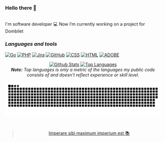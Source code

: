 ### Hello there 👋
<br>
I'm software developer 💻 Now I’m currently working on a project for Dombilet

### ___Languages and tools___

[![Go](https://img.shields.io/badge/GoLang-141321?style=plastic&logo=GO)](https://go.dev/)
[![PHP](https://img.shields.io/badge/PHP-141321?style=plastic&logo=PHP)](https://www.php.net/)
[![Jira](https://img.shields.io/badge/Jira-141321?style=plastic&logo=jira&logoColor=#0052CC)](https://www.atlassian.com/ru/software/jira)
[![GitHub](https://img.shields.io/badge/GitHub-141321?style=plastic&logo=github)](https://github.com/Ch1psCh1ps)
[![CSS](https://img.shields.io/badge/CSS-141321?style=plastic&logo=CSS3&logoColor=#1572B6)](https://github.com/Ch1psCh1ps)
[![HTML](https://img.shields.io/badge/HTML-141321?style=plastic&logo=html5&logoColor=#E34F26)](https://github.com/Ch1psCh1ps)
[![ADOBE](https://img.shields.io/badge/Photoshop-141321?style=plastic&logo=AdobePhotoshop&logoColor=#31A8FF)](https://www.adobe.com/products/photoshop.html)

<div>

  <div align="center">
    <a href="#"><img alt="Github Stats" src="https://github-readme-stats.vercel.app/api?username=Ch1psCh1ps&hide=contribs,issues&show_icons=true&theme=radical&include_all_commits=true&count_private=true&theme=react&hide_border=true&bg_color=141321&title_color=cc3370&icon_color=f3d447" height="140"/></a>
    <a href="#"><img alt="Top Languages" src="https://github-readme-stats.vercel.app/api/top-langs/?username=Ch1psCh1ps&layout=compact&langs_count=10&theme=react&hide_border=true&bg_color=141321&title_color=cc3370&icon_color=f3d447" height="140"/></a>
    <br>
    <i><b>Note:</b> Top languages is only a metric of the languages my public code consists of and doesn't reflect experience or skill level.</i>
  </div>

</div>

<p align="center">
<a href="" target="_blank"> <img src="https://raw.githubusercontent.com/ch1psch1ps/ch1psch1ps/output/github-contribution-grid-snake-dark.svg#gh-dark-mode-only" alt="firebase"/> </a> 
  
  </p>

<br>

<div align="center">

>[Imperare sibi maximum imperium est 📚](https://en.wikipedia.org/wiki/Seneca_the_Younger )

  </div>

<!--

<div style="text-align:center">

                               ### ___Languages and tools___

<p align="center">
<a href="" target="_blank"> <img src="https://img.shields.io/badge/GoLang-07031f?style=plastic&logo=GO" alt="firebase"/> </a> 
<a href="" target="_blank"> <img src="https://img.shields.io/badge/PHP-07031f?style=plastic&logo=PHP" alt="firebase"/> </a> 
<a href="" target="_blank"> <img src="https://img.shields.io/badge/Jira-07031f?style=plastic&logo=jira&logoColor=2683ff" alt="firebase"/> </a> 
<a href="" target="_blank"> <img src="https://img.shields.io/badge/GitHub-07031f?style=plastic&logo=github" alt="firebase"/> </a> 
<a href="" target="_blank"> <img src="https://img.shields.io/badge/CSS-000000?style=plastic&logo=CSS3&logoColor=254add" alt="firebase"/> </a> 
<a href="" target="_blank"> <img src="https://img.shields.io/badge/HTML-000000?style=plastic&logo=html5&logoColor=e44d26" alt="firebase"/> </a> 

</p>

</div>

-->

<!-- 
[![Top Langs](https://github-readme-stats.vercel.app/api/top-langs/?username=Ch1psCh1ps&layout=compact)](https://github.com/anuraghazra/github-readme-stats)

![GitHub Snake Dark](https://raw.githubusercontent.com/ch1psch1ps/ch1psch1ps/output/github-contribution-grid-snake-dark.svg#gh-dark-mode-only)

![Anurag's GitHub stats](https://github-readme-stats.vercel.app/api?username=Ch1psCh1ps&hide=contribs,issues&count_private=true&show_icons=true&theme=radical)

-->


<!-- >Imperare sibi maximum imperium est

```
Imperare sibi maximum imperium est
```

`Imperare sibi maximum imperium est`
-->

<!--[![Spotify](https://novatorem-m84nrore7-developers.vercel.app/api/spotify)](https://open.spotify.com/embed/album/0FZK97MXMm5mUQ8mtudjuK?utm_source=generator)
-->

<!--
**Ch1psCh1ps/Ch1psCh1ps** is a ✨ _special_ ✨ repository because its `README.md` (this file) appears on your GitHub profile.

Here are some ideas to get you started:

- 🔭 I’m currently working on ...
- 🌱 I’m currently learning ...
- 👯 I’m looking to collaborate on ...
- 🤔 I’m looking for help with ...
- 💬 Ask me about ...
- 📫 How to reach me: ...
- 😄 Pronouns: ...
- ⚡ Fun fact: ...
-->
